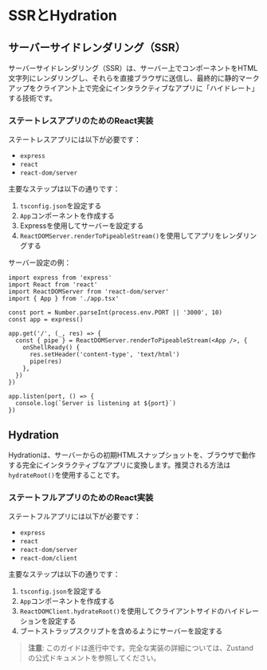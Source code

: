 # SSRとHydration

## サーバーサイドレンダリング（SSR）

サーバーサイドレンダリング（SSR）は、サーバー上でコンポーネントをHTML文字列にレンダリングし、それらを直接ブラウザに送信し、最終的に静的マークアップをクライアント上で完全にインタラクティブなアプリに「ハイドレート」する技術です。

### ステートレスアプリのためのReact実装

ステートレスアプリには以下が必要です：
- `express`
- `react`
- `react-dom/server`

主要なステップは以下の通りです：
1. `tsconfig.json`を設定する
2. `App`コンポーネントを作成する
3. Expressを使用してサーバーを設定する
4. `ReactDOMServer.renderToPipeableStream()`を使用してアプリをレンダリングする

サーバー設定の例：
```tsx
import express from 'express'
import React from 'react'
import ReactDOMServer from 'react-dom/server'
import { App } from './app.tsx'

const port = Number.parseInt(process.env.PORT || '3000', 10)
const app = express()

app.get('/', (_, res) => {
  const { pipe } = ReactDOMServer.renderToPipeableStream(<App />, {
    onShellReady() {
      res.setHeader('content-type', 'text/html')
      pipe(res)
    },
  })
})

app.listen(port, () => {
  console.log(`Server is listening at ${port}`)
})
```

## Hydration

Hydrationは、サーバーからの初期HTMLスナップショットを、ブラウザで動作する完全にインタラクティブなアプリに変換します。推奨される方法は`hydrateRoot()`を使用することです。

### ステートフルアプリのためのReact実装

ステートフルアプリには以下が必要です：
- `express`
- `react`
- `react-dom/server`
- `react-dom/client`

主要なステップは以下の通りです：
1. `tsconfig.json`を設定する
2. `App`コンポーネントを作成する
3. `ReactDOMClient.hydrateRoot()`を使用してクライアントサイドのハイドレーションを設定する
4. ブートストラップスクリプトを含めるようにサーバーを設定する

> **注意**: このガイドは進行中です。完全な実装の詳細については、Zustandの公式ドキュメントを参照してください。
